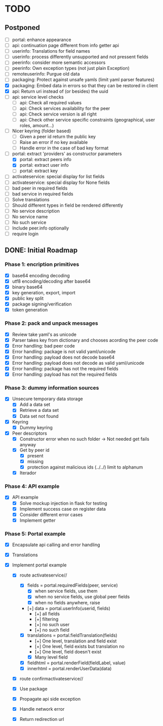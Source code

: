 # TODO

## Postponed

- [ ] portal: enhance appearance
- [ ] api: continuation page different from info getter api
- [ ] userinfo: Translations for field names
- [ ] userinfo: process differently unsupported and not pressent fields
- [ ] peerinfo: consider more semantic accessors
- [ ] peerinfo: Own exception types (not just plain Exception)
- [ ] remoteuserinfo: Purgue old data
- [ ] packaging: Protect against unsafe yamls (limit yaml parser features)
- [x] packaging: Embed data in errors so that they can be restored in client
- [x] api: Return uri instead of (or besides) the uuid
- [ ] api: service level checks
    - [ ] api: Check all required values
    - [ ] api: Check services availability for the peer
    - [ ] api: Check service version is all right
    - [ ] api: Check other service specific constraints (geographical, user roles, amount...)
- [ ] Nicer keyring (folder based)
	- [ ] Given a peer id return the public key
	- [ ] Raise an error if no key available
	- [ ] Handle error in the case of bad key format

- [ ] portal: extract 'providers' as constructor parameters
    - [x] portal: extract peers info
    - [x] portal: extract user info
    - [ ] portal: extract key
- [ ] activateservice: special display for list fields
- [ ] activateservice: special display for None fields
- [ ] bad peer in required fields
- [ ] bad service in required fields
- [ ] Solve translations
- [ ] Should different types in field be rendered differently
- [ ] No service description
- [ ] No service name
- [ ] No such service
- [ ] Include peer.info optionally
- [ ] require login

## DONE: Initial Roadmap

### Phase 1: encription primitives

- [x] base64 encoding decoding
- [x] utf8 encoding/decoding after base64
- [x] binary base64
- [x] key generation, export, import
- [x] public key split
- [x] package signing/verification
- [x] token generation

### Phase 2: pack and unpack messages

- [x] Review take yaml's as unicode
- [x] Parser takes key from dictionary and chooses acording the peer code
- [x] Error handling: bad peer code
- [x] Error handling: package is not valid yaml/unicode
- [x] Error handling: payload does not decode base64
- [x] Error handling: payload does not decode as valid yaml/unicode
- [x] Error handling: package has not the required fields
- [x] Error handling: payload has not the required fields

### Phase 3: dummy information sources

- [x] Unsecure temporary data storage
	+ [x] Add a data set
	+ [x] Retrieve a data set
	+ [x] Data set not found

- [x] Keyring
	- [x] Dummy keyring

- [x] Peer descriptors
    - [x] Constructor error when no such folder -> Not needed get fails anyway
	- [x] Get by peer id
        - [x] present
        - [x] missing
        - [x] protection against malicious ids (../../) limit to alphanum
    - [x] Iterador

### Phase 4: API example

- [x] API example
	- [x] Solve mockup injection in flask for testing
	- [x] Implement success case on register data
	- [x] Consider different error cases
	- [x] Implement getter

### Phase 5: Portal example

- [x] Encapsulate api calling and error handling

- [x] Translations

- [x] Implement portal example
    - [x] route activateservice/<peer>/<service>
        - [x] fields = portal.requiredFields(peer, service)
            - [x] when service fields, use them
            - [x] when no service fields, use global peer fields
            - [x] when no fields anywhere, raise
        - [+] data = portal.userInfo(userid, fields)
            - [+] all fields
            - [+] filtering
            - [+] no such user
            - [+] no such field
        - [x] translations = portal.fieldTranslation(fields)
            - [+] One level, translation and field exist
            - [+] One level, field exists but translation no
            - [+] One level, field doesn't exist
            - [x] Many level field
        - [x] fieldhtml = portal.renderField(fieldLabel, value)
        - [x] innerhtml = portal.renderUserData(data)
    - [x] route confirmactivateservice/<peer>/<service>
	- [x] Use package 
	- [x] Propagate api side exception
	- [x] Handle network error
	- [x] Return redirection url




